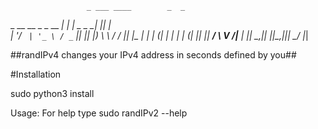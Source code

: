                     _ ___ ____        _  _   
 _ __ __ _ _ __   __| |_ _|  _ \__   _| || |  
| '__/ _` | '_ \ / _` || || |_) \ \ / / || |_ 
| | | (_| | | | | (_| || ||  __/ \ V /|__   _|
|_|  \__,_|_| |_|\__,_|___|_|     \_/    |_|  

##randIPv4 changes your IPv4 address in seconds defined by you##

#Installation

sudo python3 install


Usage: For help type sudo randIPv2 --help
